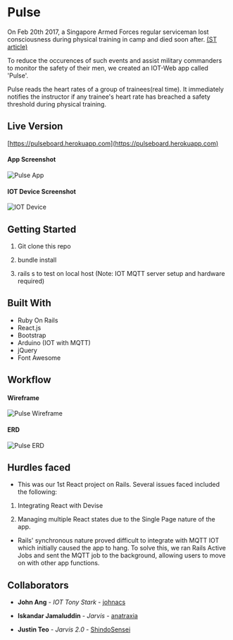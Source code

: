 # Pulse

On Feb 20th 2017, a Singapore Armed Forces regular serviceman lost consciousness during physical training in camp and died soon after.
[(ST article)](http://www.straitstimes.com/singapore/saf-regular-serviceman-died-on-monday-after-collapsing-during-his-own-physical-training-at)

To reduce the occurences of such events and assist military commanders to monitor the safety of their men, we created an IOT-Web app called 'Pulse'.

Pulse reads the heart rates of a group of trainees(real time). It immediately notifies the instructor if any trainee's heart rate has breached a safety threshold during physical training.

## Live Version
 [https://pulseboard.herokuapp.com](https://pulseboard.herokuapp.com)

#### App Screenshot
![Pulse App](https://cloud.githubusercontent.com/assets/21160516/24758452/0b45d282-1b15-11e7-8e1c-fc80f474024e.png)

#### IOT Device Screenshot
![IOT Device](https://cloud.githubusercontent.com/assets/21160516/24758688/adf2fb72-1b15-11e7-8953-95420542873b.jpg)

## Getting Started

1) Git clone this repo

2) bundle install

3) rails s to test on local host (Note: IOT MQTT server setup and hardware required)

## Built With

* Ruby On Rails
* React.js
* Bootstrap
* Arduino (IOT with MQTT)
* jQuery
* Font Awesome

## Workflow
#### Wireframe
![Pulse Wireframe](https://cloud.githubusercontent.com/assets/21160516/24757297/685aebdc-1b11-11e7-8b69-5c2d8dbedca5.jpg)

#### ERD
![Pulse ERD](https://cloud.githubusercontent.com/assets/21160516/24757509/0663a0da-1b12-11e7-99fa-ad14f3d7f8a4.jpg)

## Hurdles faced
* This was our 1st React project on Rails. Several issues faced included the following:

 1) Integrating React with Devise

 2) Managing multiple React states due to the Single Page nature of the app.

* Rails' synchronous nature proved difficult to integrate with MQTT IOT which initially caused the app to hang. To solve this, we ran Rails Active Jobs and sent the MQTT job to the background, allowing users to move on with other app functions.

## Collaborators

* **John Ang** - *IOT Tony Stark* - [johnacs](https://github.com/johnacs)

* **Iskandar Jamaluddin** - *Jarvis* -
[anatraxia](https://github.com/anatraxia)

* **Justin Teo** - *Jarvis 2.0* -
[ShindoSensei](https://github.com/ShindoSensei)
